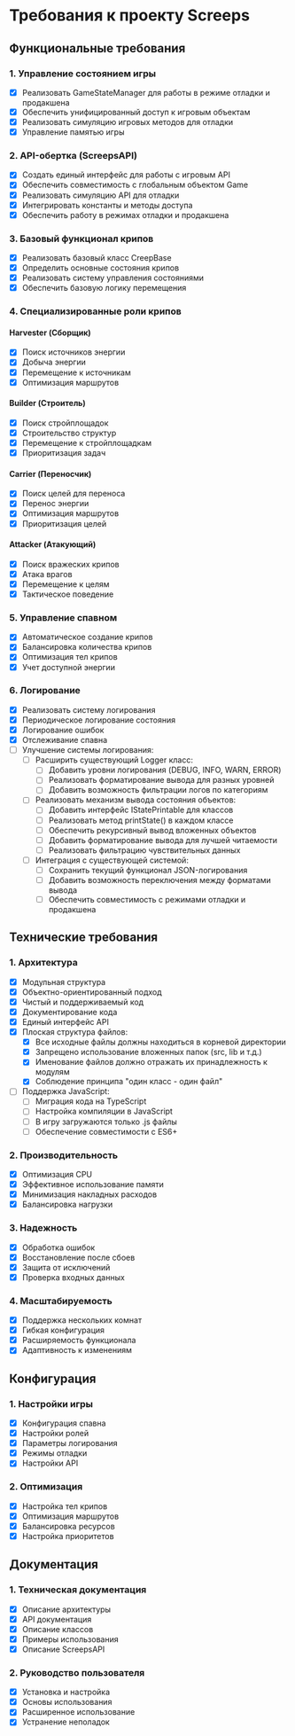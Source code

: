 # Требования к проекту Screeps

## Функциональные требования

### 1. Управление состоянием игры
- [x] Реализовать GameStateManager для работы в режиме отладки и продакшена
- [x] Обеспечить унифицированный доступ к игровым объектам
- [x] Реализовать симуляцию игровых методов для отладки
- [x] Управление памятью игры

### 2. API-обертка (ScreepsAPI)
- [x] Создать единый интерфейс для работы с игровым API
- [x] Обеспечить совместимость с глобальным объектом Game
- [x] Реализовать симуляцию API для отладки
- [x] Интегрировать константы и методы доступа
- [x] Обеспечить работу в режимах отладки и продакшена

### 3. Базовый функционал крипов
- [x] Реализовать базовый класс CreepBase
- [x] Определить основные состояния крипов
- [x] Реализовать систему управления состояниями
- [x] Обеспечить базовую логику перемещения

### 4. Специализированные роли крипов

#### Harvester (Сборщик)
- [x] Поиск источников энергии
- [x] Добыча энергии
- [x] Перемещение к источникам
- [x] Оптимизация маршрутов

#### Builder (Строитель)
- [x] Поиск стройплощадок
- [x] Строительство структур
- [x] Перемещение к стройплощадкам
- [x] Приоритизация задач

#### Carrier (Переносчик)
- [x] Поиск целей для переноса
- [x] Перенос энергии
- [x] Оптимизация маршрутов
- [x] Приоритизация целей

#### Attacker (Атакующий)
- [x] Поиск вражеских крипов
- [x] Атака врагов
- [x] Перемещение к целям
- [x] Тактическое поведение

### 5. Управление спавном
- [x] Автоматическое создание крипов
- [x] Балансировка количества крипов
- [x] Оптимизация тел крипов
- [x] Учет доступной энергии

### 6. Логирование
- [x] Реализовать систему логирования
- [x] Периодическое логирование состояния
- [x] Логирование ошибок
- [x] Отслеживание спавна
- [ ] Улучшение системы логирования:
  - [ ] Расширить существующий Logger класс:
    - [ ] Добавить уровни логирования (DEBUG, INFO, WARN, ERROR)
    - [ ] Реализовать форматирование вывода для разных уровней
    - [ ] Добавить возможность фильтрации логов по категориям
  - [ ] Реализовать механизм вывода состояния объектов:
    - [ ] Добавить интерфейс IStatePrintable для классов
    - [ ] Реализовать метод printState() в каждом классе
    - [ ] Обеспечить рекурсивный вывод вложенных объектов
    - [ ] Добавить форматирование вывода для лучшей читаемости
    - [ ] Реализовать фильтрацию чувствительных данных
  - [ ] Интеграция с существующей системой:
    - [ ] Сохранить текущий функционал JSON-логирования
    - [ ] Добавить возможность переключения между форматами вывода
    - [ ] Обеспечить совместимость с режимами отладки и продакшена

## Технические требования

### 1. Архитектура
- [x] Модульная структура
- [x] Объектно-ориентированный подход
- [x] Чистый и поддерживаемый код
- [x] Документирование кода
- [x] Единый интерфейс API
- [x] Плоская структура файлов:
  - [x] Все исходные файлы должны находиться в корневой директории
  - [x] Запрещено использование вложенных папок (src, lib и т.д.)
  - [x] Именование файлов должно отражать их принадлежность к модулям
  - [x] Соблюдение принципа "один класс - один файл"
- [ ] Поддержка JavaScript:
  - [ ] Миграция кода на TypeScript
  - [ ] Настройка компиляции в JavaScript
  - [ ] В игру загружаются только .js файлы
  - [ ] Обеспечение совместимости с ES6+

### 2. Производительность
- [x] Оптимизация CPU
- [x] Эффективное использование памяти
- [x] Минимизация накладных расходов
- [x] Балансировка нагрузки

### 3. Надежность
- [x] Обработка ошибок
- [x] Восстановление после сбоев
- [x] Защита от исключений
- [x] Проверка входных данных

### 4. Масштабируемость
- [x] Поддержка нескольких комнат
- [x] Гибкая конфигурация
- [x] Расширяемость функционала
- [x] Адаптивность к изменениям

## Конфигурация

### 1. Настройки игры
- [x] Конфигурация спавна
- [x] Настройки ролей
- [x] Параметры логирования
- [x] Режимы отладки
- [x] Настройки API

### 2. Оптимизация
- [x] Настройка тел крипов
- [x] Оптимизация маршрутов
- [x] Балансировка ресурсов
- [x] Настройка приоритетов

## Документация

### 1. Техническая документация
- [x] Описание архитектуры
- [x] API документация
- [x] Описание классов
- [x] Примеры использования
- [x] Описание ScreepsAPI

### 2. Руководство пользователя
- [x] Установка и настройка
- [x] Основы использования
- [x] Расширенное использование
- [x] Устранение неполадок